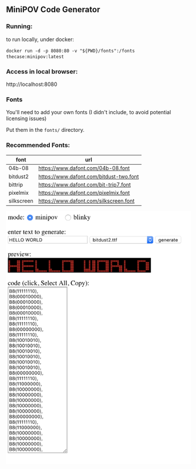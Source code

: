 ## MiniPOV Code Generator

### Running:
to run locally, under docker:

```
docker run -d -p 8080:80 -v "${PWD}/fonts":/fonts thecase:minipov:latest
```

### Access in local browser:

http://localhost:8080

### Fonts

You'll need to add your own fonts (I didn't include, to avoid potential licensing issues)

Put them in the `fonts/` directory.

### Recommended Fonts:
| font | url |
| -- | -- |
| 04b-08 | https://www.dafont.com/04b-08.font |
| bitdust2 |  https://www.dafont.com/bitdust-two.font |
| bittrip | https://www.dafont.com/bit-trip7.font |
| pixelmix | https://www.dafont.com/pixelmix.font |
| silkscreen | https://www.dafont.com/silkscreen.font |


![](./preview.png)
